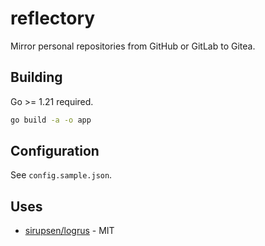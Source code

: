# reflectory

Mirror personal repositories from GitHub or GitLab to Gitea.

## Building

Go >= 1.21 required.

```bash
go build -a -o app
```

## Configuration

See `config.sample.json`.

## Uses

* [sirupsen/logrus](https://github.com/sirupsen/logrus) - MIT
